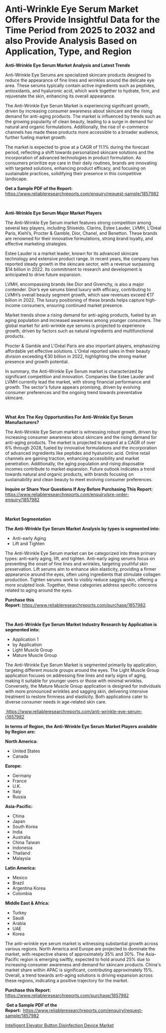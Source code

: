 <p><h1>Anti-Wrinkle Eye Serum Market Offers Provide Insightful Data for the Time Period from 2025 to 2032 and also Provide Analysis Based on Application, Type, and Region</h1></p><p><strong>Anti-Wrinkle Eye Serum Market Analysis and Latest Trends</strong></p>
<p><p>Anti-Wrinkle Eye Serums are specialized skincare products designed to reduce the appearance of fine lines and wrinkles around the delicate eye area. These serums typically contain active ingredients such as peptides, antioxidants, and hyaluronic acid, which work together to hydrate, firm, and rejuvenate the skin, enhancing its overall appearance.</p><p>The Anti-Wrinkle Eye Serum Market is experiencing significant growth, driven by increasing consumer awareness about skincare and the rising demand for anti-aging products. The market is influenced by trends such as the growing popularity of clean beauty, leading to a surge in demand for natural and organic formulations. Additionally, the rise of e-commerce channels has made these products more accessible to a broader audience, further fueling market growth.</p><p>The market is expected to grow at a CAGR of 11.1% during the forecast period, reflecting a shift towards personalized skincare solutions and the incorporation of advanced technologies in product formulation. As consumers prioritize eye care in their daily routines, brands are innovating with targeted solutions, enhancing product efficacy, and focusing on sustainable practices, solidifying their presence in this competitive landscape.</p></p>
<p><strong>Get a Sample PDF of the Report:&nbsp;</strong> <a href="https://www.reliableresearchreports.com/enquiry/request-sample/1857982?utm_campaign=3012&utm_medium=2&utm_source=Github&utm_content=ia&utm_term=05042025&utm_id=anti-wrinkle-eye-serum">https://www.reliableresearchreports.com/enquiry/request-sample/1857982</a></p>
<p>&nbsp;</p>
<p><strong>Anti-Wrinkle Eye Serum Major Market Players</strong></p>
<p><p>The Anti-Wrinkle Eye Serum market features strong competition among several key players, including Shiseido, Clarins, Estee Lauder, LVMH, L’Oréal Paris, Kiehl’s, Procter & Gamble, Dior, Chanel, and Benetton. These brands are renowned for their innovative formulations, strong brand loyalty, and effective marketing strategies.</p><p>Estee Lauder is a market leader, known for its advanced skincare technology and extensive product range. In recent years, the company has reported steady growth in the skincare sector, with a revenue surpassing $14 billion in 2022. Its commitment to research and development is anticipated to drive future expansion.</p><p>LVMH, encompassing brands like Dior and Givenchy, is also a major contender. Dior’s eye serums blend luxury with efficacy, contributing to LVMH’s overall beauty segment growth, which saw revenues exceed €17 billion in 2022. The luxury positioning of these brands helps capture high-income consumers, ensuring continued market presence.</p><p>Market trends show a rising demand for anti-aging products, fueled by an aging population and increased awareness among younger consumers. The global market for anti-wrinkle eye serums is projected to experience growth, driven by factors such as natural ingredients and multifunctional products.</p><p>Procter & Gamble and L'Oréal Paris are also important players, emphasizing affordable yet effective solutions. L'Oréal reported sales in their beauty division exceeding €30 billion in 2022, highlighting the strong market presence and growth potential.</p><p>In summary, the Anti-Wrinkle Eye Serum market is characterized by significant competition and innovation. Companies like Estee Lauder and LVMH currently lead the market, with strong financial performance and growth. The sector's future appears promising, driven by evolving consumer preferences and the ongoing trend towards preventative skincare.</p></p>
<p>&nbsp;</p>
<p><strong>What Are The Key Opportunities For Anti-Wrinkle Eye Serum Manufacturers?</strong></p>
<p><p>The Anti-Wrinkle Eye Serum market is witnessing robust growth, driven by increasing consumer awareness about skincare and the rising demand for anti-aging products. The market is projected to expand at a CAGR of over 6% through 2028, fueled by innovative formulations and the incorporation of advanced ingredients like peptides and hyaluronic acid. Online retail channels are gaining traction, enhancing accessibility and market penetration. Additionally, the aging population and rising disposable incomes contribute to market expansion. Future outlook indicates a trend towards natural and organic products, with brands focusing on sustainability and clean beauty to meet evolving consumer preferences.</p></p>
<p><strong>Inquire or Share Your Questions If Any Before Purchasing This Report:</strong> <a href="https://www.reliableresearchreports.com/enquiry/pre-order-enquiry/1857982?utm_campaign=3012&utm_medium=2&utm_source=Github&utm_content=ia&utm_term=05042025&utm_id=anti-wrinkle-eye-serum">https://www.reliableresearchreports.com/enquiry/pre-order-enquiry/1857982</a></p>
<p>&nbsp;</p>
<p><strong>Market Segmentation</strong></p>
<p><strong>The Anti-Wrinkle Eye Serum Market Analysis by types is segmented into:</strong></p>
<p><ul><li>Anti-early Aging</li><li>Lift and Tighten</li></ul></p>
<p><p>The Anti-Wrinkle Eye Serum market can be categorized into three primary types: anti-early aging, lift, and tighten. Anti-early aging serums focus on preventing the onset of fine lines and wrinkles, targeting youthful skin preservation. Lift serums aim to enhance skin elasticity, providing a firmer appearance around the eyes, often using ingredients that stimulate collagen production. Tighten serums work to visibly reduce sagging skin, offering a more sculpted look. Together, these categories address specific concerns related to aging around the eyes.</p></p>
<p><strong>Purchase this Report:&nbsp;</strong><a href="https://www.reliableresearchreports.com/purchase/1857982?utm_campaign=3012&utm_medium=2&utm_source=Github&utm_content=ia&utm_term=05042025&utm_id=anti-wrinkle-eye-serum">https://www.reliableresearchreports.com/purchase/1857982</a></p>
<p>&nbsp;</p>
<p><strong>The Anti-Wrinkle Eye Serum Market Industry Research by Application is segmented into:</strong></p>
<p><ul><li>Application 1</li><li>by Application</li><li>Light Muscle Group</li><li>Mature Muscle Group</li></ul></p>
<p><p>The Anti-Wrinkle Eye Serum Market is segmented primarily by application, targeting different muscle groups around the eyes. The Light Muscle Group application focuses on addressing fine lines and early signs of aging, making it suitable for younger users or those with minimal wrinkles. Conversely, the Mature Muscle Group application is designed for individuals with more pronounced wrinkles and sagging skin, delivering intensive treatment to restore firmness and elasticity. Both applications cater to diverse consumer needs in age-related skin care.</p></p>
<p><a href="https://www.reliableresearchreports.com/anti-wrinkle-eye-serum-r1857982?utm_campaign=3012&utm_medium=2&utm_source=Github&utm_content=ia&utm_term=05042025&utm_id=anti-wrinkle-eye-serum">&nbsp;https://www.reliableresearchreports.com/anti-wrinkle-eye-serum-r1857982</a></p>
<p><strong>In terms of Region, the Anti-Wrinkle Eye Serum Market Players available by Region are:</strong></p>
<p>
    <p> <strong> North America: </strong>
        <ul>
            <li>United States</li>
            <li>Canada</li>
        </ul>
        </p> 
    <p> <strong> Europe: </strong>
        <ul>
            <li>Germany</li>
            <li>France</li>
            <li>U.K.</li>
            <li>Italy</li>
            <li>Russia</li>
        </ul>
        </p> 
    <p> <strong> Asia-Pacific: </strong>
        <ul>
            <li>China</li>
            <li>Japan</li>
            <li>South Korea</li>
            <li>India</li>
            <li>Australia</li>
            <li>China Taiwan</li>
            <li>Indonesia</li>
            <li>Thailand</li>
            <li>Malaysia</li>
        </ul>
        </p> 
    <p> <strong> Latin America: </strong>
        <ul>
            <li>Mexico</li>
            <li>Brazil</li>
            <li>Argentina Korea</li>
            <li>Colombia</li>
        </ul>
        </p> 
    <p> <strong> Middle East & Africa: </strong>
        <ul>
            <li>Turkey</li>
            <li>Saudi</li>
            <li>Arabia</li>
            <li>UAE</li>
            <li>Korea</li>
        </ul>
    </p>
    </p>
<p><p>The anti-wrinkle eye serum market is witnessing substantial growth across various regions. North America and Europe are projected to dominate the market, with respective shares of approximately 35% and 30%. The Asia-Pacific region is emerging swiftly, expected to hold around 25% due to increasing consumer awareness and demand for skincare products. China's market share within APAC is significant, contributing approximately 15%. Overall, a trend towards anti-aging solutions is driving expansion across these regions, indicating a positive trajectory for the market.</p></p>
<p><strong>Purchase this Report: </strong><a href="https://www.reliableresearchreports.com/purchase/1857982?utm_campaign=3012&utm_medium=2&utm_source=Github&utm_content=ia&utm_term=05042025&utm_id=anti-wrinkle-eye-serum">https://www.reliableresearchreports.com/purchase/1857982</a></p>
<p>&nbsp;<strong>Get a Sample PDF of the Report:&nbsp;&nbsp;</strong><a href="https://www.reliableresearchreports.com/enquiry/request-sample/1857982?utm_campaign=3012&utm_medium=2&utm_source=Github&utm_content=ia&utm_term=05042025&utm_id=anti-wrinkle-eye-serum">https://www.reliableresearchreports.com/enquiry/request-sample/1857982</a></p>
<p><strong></strong></p>
<p><p><a href="https://github.com/saklpelzami95/Market-Research-Report-List-1/blob/main/intelligent-elevator-button-disinfection-device-market.md?utm_campaign=3012&utm_medium=2&utm_source=Github&utm_content=ia&utm_term=05042025&utm_id=anti-wrinkle-eye-serum">Intelligent Elevator Button Disinfection Device Market</a></p></p>